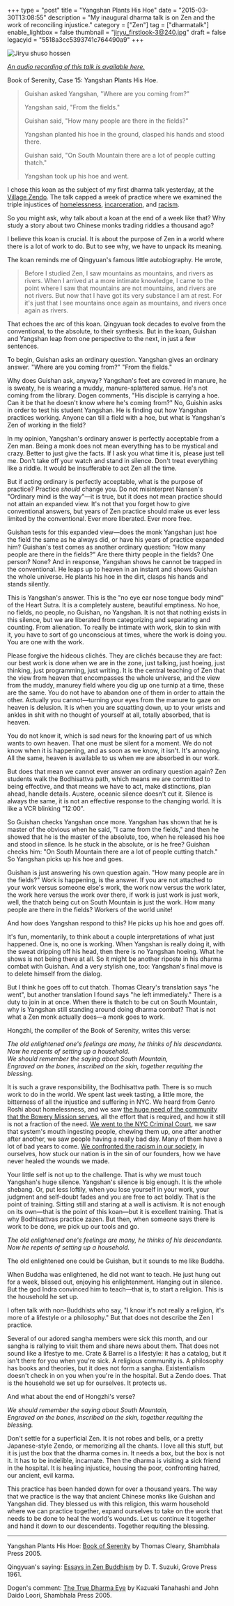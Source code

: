 +++
type = "post"
title = "Yangshan Plants His Hoe"
date = "2015-03-30T13:08:55"
description = "My inaugural dharma talk is on Zen and the work of reconciling injustice."
category = ["Zen"]
tag = ["dharmatalk"]
enable_lightbox = false
thumbnail = "jiryu_firstlook-3@240.jpg"
draft = false
legacyid = "5518a3cc5393741c764490a9"
+++

<p><img style="display:block; margin-left:auto; margin-right:auto;" src="jiryu_firstlook-3.jpg" alt="Jiryu shuso hossen" title="Jiryu shuso hossen" /></p>
<p><em><a href="/blog/yangshan-plants-his-hoe-audio/">An audio recording of this talk is available here.</a></em></p>
<p>Book of Serenity, Case 15: Yangshan Plants His Hoe.</p>
<blockquote>
<p>Guishan asked Yangshan, "Where are you coming from?"</p>
<p>Yangshan said, "From the fields."</p>
<p>Guishan said, "How many people are there in the fields?"</p>
<p>Yangshan planted his hoe in the ground, clasped his hands and stood there.</p>
<p>Guishan said, "On South Mountain there are a lot of people cutting thatch."</p>
<p>Yangshan took up his hoe and went.</p>
</blockquote>
<p>I chose this koan as the subject of my first dharma talk yesterday, at the <a href="http://villagezendo.org/">Village Zendo</a>. The talk capped a week of practice where we examined the triple injustices of <a href="/blog/urban-sesshin-day-1-bowery-mission/">homelessness</a>, <a href="/blog/urban-sesshin-day-2-nyc-criminal-court/">incarceration</a>, and <a href="/blog/urban-sesshin-day-3-diversity-and-racism/">racism</a>.</p>
<p>So you might ask, why talk about a koan at the end of a week like that? Why study a story about two Chinese monks trading riddles a thousand  ago?</p>
<p>I believe this koan is crucial. It is about the purpose of Zen in a world where there is a lot of work to do. But to see why, we have to unpack its meaning.</p>
<p>The koan reminds me of Qingyuan's famous little autobiography. He wrote,</p>
<blockquote>
<p>Before I studied Zen, I saw mountains as mountains, and rivers as rivers. When I arrived at a more intimate knowledge, I came to the point where I saw that mountains are not mountains, and rivers are not rivers. But now that I have got its very substance I am at rest. For it's just that I see mountains once again as mountains, and rivers once again as rivers.</p>
</blockquote>
<p>That echoes the arc of this koan. Qingyuan took decades to evolve from the conventional, to the absolute, to their synthesis. But in the koan, Guishan and Yangshan leap from one perspective to the next, in just a few sentences.</p>
<p>To begin, Guishan asks an ordinary question. Yangshan gives an ordinary answer. "Where are you coming from?" "From the fields."</p>
<p>Why does Guishan ask, anyway? Yangshan's feet are covered in manure, he is sweaty, he is wearing a muddy, manure-splattered samue. He's not coming from the library. Dogen comments, "His disciple is carrying a hoe. Can it be that he doesn't know where he's coming from?" No, Guishin asks in order to test his student Yangshan. He is finding out how Yangshan practices working. Anyone can till a field with a hoe, but what is Yangshan's Zen of working in the field?</p>
<p>In my opinion, Yangshan's ordinary answer is perfectly acceptable from a Zen man. Being a monk does not mean everything has to be mystical and crazy. Better to just give the facts. If I ask you what time it is, please just tell me. Don't take off your watch and stand in silence. Don't treat everything like a riddle. It would be insufferable to act Zen all the time.</p>
<p>But if acting ordinary is perfectly acceptable, what is the purpose of practice? Practice <em>should</em> change you. Do not misinterpret Nansen's "Ordinary mind is the way"&mdash;it is true, but it does not mean practice should not attain an expanded view. It's not that you forget how to give conventional answers, but years of Zen practice should make us ever less limited by the conventional. Ever more liberated. Ever more free.</p>
<p>Guishan tests for this expanded view&mdash;does the monk Yangshan just hoe the field the same as he always did, or have his years of practice expanded him? Guishan's test comes as another ordinary question: "How many people are there in the fields?" Are there thirty people in the fields? One person? None? And in response, Yangshan shows he cannot be trapped in the conventional. He leaps up to heaven in an instant and shows Guishan the whole universe. He plants his hoe in the dirt, clasps his hands and stands silently.</p>
<p>This is Yangshan's answer. This is the "no eye ear nose tongue body mind" of the Heart Sutra. It is a completely austere, beautiful emptiness. No hoe, no fields, no people, no Guishan, no Yangshan. It is not that nothing exists in this silence, but we are liberated from categorizing and separating and counting. From alienation. To really be intimate with work, skin to skin with it, you have to sort of go unconscious at times, where the work is doing you. You are one with the work.</p>
<p>Please forgive the hideous clich&eacute;s. They are clich&eacute;s because they are fact: our best work is done when we are in the zone, just talking, just hoeing, just thinking, just programming, just writing. It is the central teaching of Zen that the view from heaven that encompasses the whole universe, and the view from the muddy, manurey field where you dig up one turnip at a time, these are the same. You do not have to abandon one of them in order to attain the other. Actually you cannot&mdash;turning your eyes from the manure to gaze on heaven is delusion. It is when you are squatting down, up to your wrists and ankles in shit with no thought of yourself at all, totally absorbed, that is heaven.</p>
<p>You do not know it, which is sad news for the knowing part of us which wants to own heaven. That one must be silent for a moment. We do not know when it is happening, and as soon as we know, it isn't. It's annoying. All the same, heaven is available to us when we are absorbed in our work.</p>
<p>But does that mean we cannot ever answer an ordinary question again? Zen students walk the Bodhisattva path, which means we are committed to being effective, and that means we have to act, make distinctions, plan ahead, handle details. Austere, oceanic silence doesn't cut it. Silence is always the same, it is not an effective response to the changing world. It is like a VCR blinking "12:00".</p>
<p>So Guishan checks Yangshan once more. Yangshan has shown that he is master of the obvious when he said, "I came from the fields," and then he showed that he is the master of the absolute, too, when he released his hoe and stood in silence. Is he stuck in the absolute, or is he free? Guishan checks him: "On South Mountain there are a lot of people cutting thatch." So Yangshan picks up his hoe and goes.</p>
<p>Guishan is just answering his own question again. "How many people are in the fields?" Work is happening, is the answer. If you are not attached to your work versus someone else's work, the work now versus the work later, the work here versus the work over there, if work is just work is just work, well, the thatch being cut on South Mountain is just the work. How many people are there in the fields? Workers of the world unite!</p>
<p>And how does Yangshan respond to this? He picks up his hoe and goes off.</p>
<p>It's fun, momentarily, to think about a couple interpretations of what just happened. One is, no one is working. When Yangshan is really doing it, with the sweat dripping off his head, then there is no Yangshan hoeing. What he shows is not being there at all. So it might be another riposte in his dharma combat with Guishan. And a very stylish one, too: Yangshan's final move is to delete himself from the dialog.</p>
<p>But I think he goes off to cut thatch. Thomas Cleary's translation says "he went", but another translation I found says "he left immediately." There is a duty to join in at once. When there is thatch to be cut on South Mountain, why is Yangshan still standing around doing dharma combat? That is not what a Zen monk actually does&mdash;a monk goes to work.</p>
<p>Hongzhi, the compiler of the Book of Serenity, writes this verse:</p>
<p><em>The old enlightened one's feelings are many, he thinks of his descendants.</em><br>
<em>Now he repents of setting up a household.</em><br>
<em>We should remember the saying about South Mountain,</em><br>
<em>Engraved on the bones, inscribed on the skin, together requiting the blessing.</em></p>
<p>It is such a grave responsibility, the Bodhisattva path. There is so much work to do in the world. We spent last week tasting, a little more, the bitterness of all the injustice and suffering in NYC. We heard from Genro Roshi about homelessness, and we saw <a href="/blog/urban-sesshin-day-1-bowery-mission/">the huge need of the community that the Bowery Mission serves</a>, all the effort that is required, and how it still is not a fraction of the need. <a href="/blog/urban-sesshin-day-2-nyc-criminal-court/">We went to the NYC Criminal Court</a>, we saw that system's mouth ingesting people, chewing them up, one after another after another, we saw people having a really bad day. Many of them have a lot of bad years to come. <a href="/blog/urban-sesshin-day-3-diversity-and-racism/">We confronted the racism in our society</a>, in ourselves, how stuck our nation is in the sin of our founders, how we have never healed the wounds we made.</p>
<p>Your little self is not up to the challenge. That is why we must touch Yangshan's huge silence. Yangshan's silence is big enough. It is the whole shebang. Or, put less loftily, when you lose yourself in your work, your judgment and self-doubt fades and you are free to act boldly. That is the point of training. Sitting still and staring at a wall is activism. It is not enough on its own&mdash;that is the point of this koan&mdash;but it is excellent training. That is why Bodhisattvas practice zazen. But then, when someone says there is work to be done, we pick up our tools and go.</p>
<p><em>The old enlightened one's feelings are many, he thinks of his descendants.</em><br>
<em>Now he repents of setting up a household.</em></p>
<p>The old enlightened one could be Guishan, but it sounds to me like Buddha.</p>
<p>When Buddha was enlightened, he did not want to teach. He just hung out for a week, blissed out, enjoying his enlightenment. Hanging out in silence. But the god Indra convinced him to teach&mdash;that is, to start a religion. This is the household he set up.</p>
<p>I often talk with non-Buddhists who say, "I know it's not really a religion, it's more of a lifestyle or a philosophy." But that does not describe the Zen I practice.</p>
<p>Several of our adored sangha members were sick this month, and our sangha is rallying to visit them and share news about them. That does not sound like a lifestye to me. Crate &amp; Barrel is a lifestyle: it has a catalog, but it isn't there for you when you're sick. A religious community is. A philosophy has books and theories, but it does not form a sangha. Existentialism doesn't check in on you when you're in the hospital. But a Zendo does. That is the household we set up for ourselves. It protects us.</p>
<p>And what about the end of Hongzhi's verse?</p>
<p><em>We should remember the saying about South Mountain,</em><br>
<em>Engraved on the bones, inscribed on the skin, together requiting the blessing.</em></p>
<p>Don't settle for a superficial Zen. It is not robes and bells, or a pretty Japanese-style Zendo, or memorizing all the chants. I love all this stuff, but it is just the box that the dharma comes in. It needs a box, but the box is not it. It has to be indelible, incarnate. Then the dharma is visiting a sick friend in the hospital. It is healing injustice, housing the poor, confronting hatred, our ancient, evil karma.</p>
<p>This practice has been handed down for over a thousand years. The way that we practice is the way that ancient Chinese monks like Guishan and Yangshan did. They blessed us with this religion, this warm household where we can practice together, expand ourselves to take on the work that needs to be done to heal the world's wounds. Let us continue it together and hand it down to our descendents. Together requiting the blessing.</p>
<hr />
<p>Yangshan Plants His Hoe: <span style='text-decoration:underline;'>Book of Serenity</span> by Thomas Cleary, Shambhala Press 2005.</p>
<p>Qingyuan's saying: <span style='text-decoration:underline;'>Essays in Zen Buddhism</span> by D. T. Suzuki, Grove Press 1961.</p>
<p>Dogen's comment: <span style='text-decoration:underline;'>The True Dharma Eye</span> by Kazuaki Tanahashi and John Daido Loori, Shambhala Press 2005.</p>
